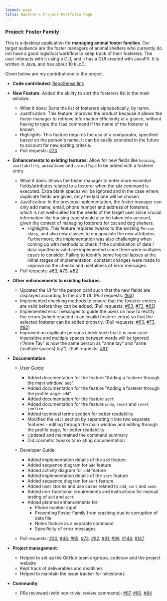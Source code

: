 ```yaml
---
layout: page
title: Nanette's Project Portfolio Page 
---
```


### Project: Foster Family

This is a desktop application for **managing animal foster families**. Our target audience are the foster managers of animal shelters who currently do not have a good 
logistical workflow to keep track of their fosterers. The user interacts with it using a CLI, and it has a GUI created with JavaFX. It is written in Java, and has about 10 
kLoC.

Given below are my contributions to the project.

* **Code contributed**: [RepoSense link](https://nus-cs2103-ay2324s1.github.io/tp-dashboard/?search=nananakx-x&breakdown=false&sort=groupTitle%20dsc&sortWithin=title&since=2023-09-22&timeframe=commit&mergegroup=&groupSelect=groupByRepos)

* **New Feature**: Added the ability to sort the fosterers list in the main window.
    * What it does: Sorts the list of fosterers alphabetically, by name.
    * Justification: This feature improves the product because it allows the foster manager to retrieve information efficiently at a glance, without having to type 
  the `find` command if the name of the fosterer is known.
    * Highlights: This feature requires the use of a comparator, specified based on the person's name. It can be easily extended in the future to account for new sorting criteria.
    * Pull requests: [#73](https://github.com/AY2324S1-CS2103T-T13-4/tp/pull/73)


* **Enhancements to existing features**: Allow for new fields like `housing`, `availability`, `animalName` and `animalType` to be added with a fosterer entry.
    * What it does: Allows the foster manager to enter more essential fields/attributes related to a fosterer when the `add` command is executed. Extra blank spaces will be 
  ignored and in the case where duplicate fields are given, only the last one will be chosen. 
    * Justification: In the previous implementation, the foster manager can only add name, email, phone number and address of fosterers, which is not well-suited for the 
  needs of the target user since crucial information like housing type should also be taken into account, given the context of managing fosterers for cat and dog shelters.
      * Highlights: This feature requires tweaks to the existing `Person` class, and also new classes to encapsulate the new attributes. Furthermore, the implementation was also 
  challenging when coming up with methods to check if the combination of data / data inputted is valid are implemented since there were multiples cases to consider. Failing to 
  identify some logical lapses at the initial stages of implementation, constant changes were made to improve on the checks and usefulness of error messages.
    * Pull requests: [#63](https://github.com/AY2324S1-CS2103T-T13-4/tp/pull/63), [#73](https://github.com/AY2324S1-CS2103T-T13-4/tp/pull/73), 
  [#82](https://github.com/AY2324S1-CS2103T-T13-4/tp/pull/82) 


* **Other enhancements to existing features**:
    * Updated the UI for the person card such that the new fields are displayed according to the draft UI. (Pull requests: 
  [#63](https://github.com/AY2324S1-CS2103T-T13-4/tp/pull/63))
    * Implemented checking methods to ensure that the fosterer entries are valid before they can be added. (Pull requests: 
  [#63](https://github.com/AY2324S1-CS2103T-T13-4/tp/pull/63), [#73](https://github.com/AY2324S1-CS2103T-T13-4/tp/pull/73), 
  [#82](https://github.com/AY2324S1-CS2103T-T13-4/tp/pull/82))
    * Implemented error messages to guide the users on how to rectify the errors (which resulted in an invalid fosterer entry) so that the selected fosterer can be added 
  properly. (Pull requests: [#63](https://github.com/AY2324S1-CS2103T-T13-4/tp/pull/63), [#73](https://github.com/AY2324S1-CS2103T-T13-4/tp/pull/73), 
  [#82](https://github.com/AY2324S1-CS2103T-T13-4/tp/pull/82))
    * Improved on duplicate persons check such that it is now case-insensitive and multiple spaces between words will be ignored ("Anne Tay" is now the same person as 
  "anne tay" and "anne  (multiple spaces)  tay"). (Pull requests: [#91](https://github.com/AY2324S1-CS2103T-T13-4/tp/pull/91))


* **Documentation**:
    * User Guide:
        * Added documentation for the feature "Adding a fosterer through the main window: `add`".
        * Added documentation for the feature "Adding a fosterer through the profile page: `add`".
        * Added documentation for the feature `sort`
        * Added documentation for the feature `undo`, `reset` and `reset confirm`
        * Added technical terms section for better readability
        * Modified the `edit` section by separating it into two separate features - editing through the main window and editing through the profile page, for better 
      readability 
        * Updated and maintained the command summary
        * Did cosmetic tweaks to existing documentation

    * Developer Guide:
        * Added implementation details of the `add` feature.
        * Added sequence diagram for `add` feature
        * Added activity diagram for `add` feature
        * Added implementation details of the `sort` feature
        * Added sequence diagram for `sort` feature
        * Added user stories and use cases related to `add`, `sort` and `undo`
        * Added non-functional requirements and instructions for manual testing of `add` and `sort` 
        * Added planned enhancements for:
            * Phone number input
            * Preventing Foster Family from crashing due to corruption of data file
            * Notes feature as a separate command
            * Specificity of error messages

  * Pull requests: [#30](https://github.com/AY2324S1-CS2103T-T13-4/tp/pull/30), [#48](https://github.com/AY2324S1-CS2103T-T13-4/tp/pull/48), 
  [#65](https://github.com/AY2324S1-CS2103T-T13-4/tp/pull/65), [#73](https://github.com/AY2324S1-CS2103T-T13-4/tp/pull/73), 
  [#82](https://github.com/AY2324S1-CS2103T-T13-4/tp/pull/82), [#91](https://github.com/AY2324S1-CS2103T-T13-4/tp/pull/91), 
  [#98](https://github.com/AY2324S1-CS2103T-T13-4/tp/pull/98), [#144](https://github.com/AY2324S1-CS2103T-T13-4/tp/pull/144),
  [#147](https://github.com/AY2324S1-CS2103T-T13-4/tp/pull/147)


* **Project management**:
    * Helped to set up the GitHub team org/repo, codecov and the project website
    * Kept track of deliverables and deadlines
    * Helped to maintain the issue tracker for milestones


* **Community**:
    * PRs reviewed (with non-trivial review comments): [#67](https://github.com/AY2324S1-CS2103T-T13-4/tp/pull/67), 
  [#80](https://github.com/AY2324S1-CS2103T-T13-4/tp/pull/80), [#84](https://github.com/AY2324S1-CS2103T-T13-4/tp/pull/84)

